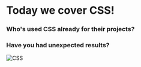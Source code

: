 #  Today we cover CSS!


### Who's used CSS already for their projects?

### Have you had unexpected results?

![CSS](https://media.giphy.com/media/KTKhCXdelZg5y/giphy.gif)
